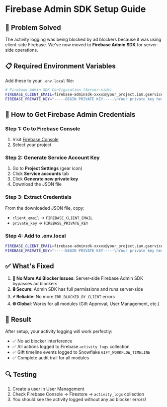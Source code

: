 # Firebase Admin SDK Setup Guide

## 🎯 **Problem Solved**

The activity logging was being blocked by ad blockers because it was using client-side Firebase. We've now moved to **Firebase Admin SDK** for server-side operations.

## 📋 **Required Environment Variables**

Add these to your `.env.local` file:

```bash
# Firebase Admin SDK Configuration (Server-side)
FIREBASE_CLIENT_EMAIL=firebase-adminsdk-xxxxx@your_project.iam.gserviceaccount.com
FIREBASE_PRIVATE_KEY="-----BEGIN PRIVATE KEY-----\nYour private key here\n-----END PRIVATE KEY-----\n"
```

## 🔧 **How to Get Firebase Admin Credentials**

### **Step 1: Go to Firebase Console**

1. Visit [Firebase Console](https://console.firebase.google.com/)
2. Select your project

### **Step 2: Generate Service Account Key**

1. Go to **Project Settings** (gear icon)
2. Click **Service accounts** tab
3. Click **Generate new private key**
4. Download the JSON file

### **Step 3: Extract Credentials**

From the downloaded JSON file, copy:

- `client_email` → `FIREBASE_CLIENT_EMAIL`
- `private_key` → `FIREBASE_PRIVATE_KEY`

### **Step 4: Add to .env.local**

```bash
FIREBASE_CLIENT_EMAIL=firebase-adminsdk-xxxxx@your_project.iam.gserviceaccount.com
FIREBASE_PRIVATE_KEY="-----BEGIN PRIVATE KEY-----\nYour private key here\n-----END PRIVATE KEY-----\n"
```

## ✅ **What's Fixed**

1. **🚫 No More Ad Blocker Issues**: Server-side Firebase Admin SDK bypasses ad blockers
2. **🔒 Secure**: Admin SDK has full permissions and runs server-side
3. **⚡ Reliable**: No more `ERR_BLOCKED_BY_CLIENT` errors
4. **🌐 Global**: Works for all modules (Gift Approval, User Management, etc.)

## 🎉 **Result**

After setup, your activity logging will work perfectly:

- ✅ No ad blocker interference
- ✅ All actions logged to Firebase `activity_logs` collection
- ✅ Gift timeline events logged to Snowflake `GIFT_WORKFLOW_TIMELINE`
- ✅ Complete audit trail for all modules

## 🔍 **Testing**

1. Create a user in User Management
2. Check Firebase Console → Firestore → `activity_logs` collection
3. You should see the activity logged without any ad blocker errors!
